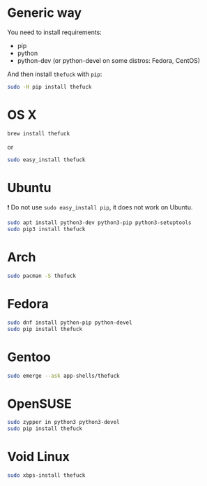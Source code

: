 # Generic way

You need to install requirements:
- pip
- python
- python-dev (or python-devel on some distros: Fedora, CentOS)

And then install `thefuck` with `pip`:

```bash
sudo -H pip install thefuck
```

# OS X

```bash
brew install thefuck
```

or

```bash
sudo easy_install thefuck
```

# Ubuntu

:exclamation: Do not use `sudo easy_install pip`, it does not work on Ubuntu.

```bash
sudo apt install python3-dev python3-pip python3-setuptools
sudo pip3 install thefuck
```

# Arch

```bash
sudo pacman -S thefuck
```

# Fedora

```bash
sudo dnf install python-pip python-devel
sudo pip install thefuck
```

# Gentoo

```bash
sudo emerge --ask app-shells/thefuck
```
# OpenSUSE

```bash
sudo zypper in python3 python3-devel
sudo pip install thefuck
```

# Void Linux
```bash
sudo xbps-install thefuck
```
